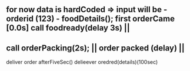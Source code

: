 for now data is hardCoded
=> input will be - orderid (123) - foodDetails();
first orderCame [0.0s]
call foodready(delay 3s)
||
-------
call orderPacking(2s);
||
order packed (delay)
||
-------
deliver order afterFiveSec()
delieever oredred(details)(100sec)
